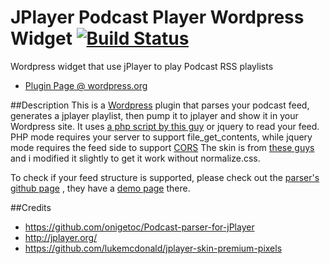JPlayer Podcast Player Wordpress Widget   [![Build Status](https://travis-ci.org/ycfreeman/jplayer-podcast-wordpress-widget.svg?branch=master)](https://travis-ci.org/ycfreeman/jplayer-podcast-wordpress-widget)
===

Wordpress widget that use jPlayer to play Podcast RSS playlists

* [Plugin Page @ wordpress.org](https://wordpress.org/plugins/podcast-player-widget/)

##Description
This is a [Wordpress](https://wordpress.org/) plugin that parses your podcast feed, generates a jplayer playlist, then pump it to jplayer and show it in your Wordpress site. It uses [a php script by this guy](https://github.com/onigetoc/Podcast-parser-for-jPlayer) or jquery to read your feed. PHP mode requires your server to support file_get_contents, while jquery mode requires the feed side to support [CORS](https://en.wikipedia.org/wiki/Cross-origin_resource_sharing)
The skin is from [these guys](https://github.com/lukemcdonald/jplayer-skin-premium-pixels) and i modified it slightly to get it work without normalize.css.

To check if your feed structure is supported, please check out the [parser's github page](https://github.com/onigetoc/Podcast-parser-for-jPlayer) , they have a [demo page](http://scripts.toolurl.com/audio/Podcast-parser-for-jPlayer/demo.html) there.

##Credits
* https://github.com/onigetoc/Podcast-parser-for-jPlayer
* http://jplayer.org/
* https://github.com/lukemcdonald/jplayer-skin-premium-pixels
